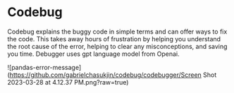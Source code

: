 # Codebug

Codebug explains the buggy code in simple terms and can offer ways to fix the code.
This takes away hours of frustration by helping you understand the root cause of the error, helping to clear any misconceptions, and saving you time. Debugger uses gpt language model from Openai. 

![pandas-error-message](https://github.com/gabrielchasukjin/codebug/codebugger/Screen Shot 2023-03-28 at 4.12.37 PM.png?raw=true)

